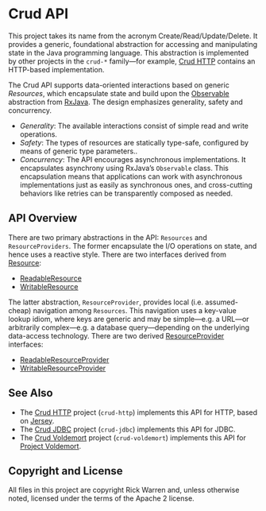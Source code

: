 Crud API
========

This project takes its name from the acronym Create/Read/Update/Delete. It provides a generic, foundational abstraction for accessing and manipulating state in the Java programming language. This abstraction is implemented by other projects in the `crud-*` family—for example, [Crud HTTP](https://github.com/rickbw/crud-http) contains an HTTP-based implementation.

The Crud API supports data-oriented interactions based on generic _Resources_, which encapsulate state and build upon the [Observable](https://github.com/Netflix/RxJava/blob/master/rxjava-core/src/main/java/rx/Observable.java) abstraction from [RxJava](https://github.com/Netflix/RxJava/). The design emphasizes generality, safety and concurrency.

* _Generality_: The available interactions consist of simple read and write operations.
* _Safety_: The types of resources are statically type-safe,  configured by means of generic type parameters..
* _Concurrency_: The API encourages asynchronous implementations. It encapsulates asynchrony using RxJava’s `Observable` class. This encapsulation means that applications can work with asynchronous implementations just as easily as synchronous ones, and cross-cutting behaviors like retries can be transparently composed as needed.


API Overview
------------
There are two primary abstractions in the API: `Resources` and `ResourceProviders`. The former encapsulate the I/O operations on state, and hence uses a reactive style. There are two interfaces derived from [Resource](https://github.com/rickbw/crud-api/blob/master/src/main/java/rickbw/crud/core/Resource.java):
* [ReadableResource](https://github.com/rickbw/crud-api/blob/master/src/main/java/rickbw/crud/core/ReadableResource.java)
* [WritableResource](https://github.com/rickbw/crud-api/blob/master/src/main/java/rickbw/crud/core/WritableResource.java)

The latter abstraction, `ResourceProvider`, provides local (i.e. assumed-cheap) navigation among `Resources`. This navigation uses a key-value lookup idiom, where keys are generic and may be simple—e.g. a URL—or arbitrarily complex—e.g. a database query—depending on the underlying data-access technology. There are two derived [ResourceProvider](https://github.com/rickbw/crud-api/blob/master/src/main/java/rickbw/crud/core/ResourceProvider.java) interfaces:
* [ReadableResourceProvider](https://github.com/rickbw/crud-api/blob/master/src/main/java/rickbw/crud/core/ReadableResourceProvider.java)
* [WritableResourceProvider](https://github.com/rickbw/crud-api/blob/master/src/main/java/rickbw/crud/core/WritableResourceProvider.java)


See Also
--------
* The [Crud HTTP](https://github.com/rickbw/crud-http) project (`crud-http`) implements this API for HTTP, based on [Jersey](https://jersey.java.net).
* The [Crud JDBC](https://github.com/rickbw/crud-jdbc) project (`crud-jdbc`) implements this API for JDBC.
* The [Crud Voldemort](https://github.com/rickbw/crud-voldemort) project (`crud-voldemort`) implements this API for [Project Voldemort](http://www.project-voldemort.com).


Copyright and License
---------------------
All files in this project are copyright Rick Warren and, unless otherwise noted, licensed under the terms of the Apache 2 license.
